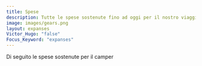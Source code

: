 ```yaml
---
title: Spese
description: Tutte le spese sostenute fino ad oggi per il nostro viaggio
image: images/gears.png
layout: expanses
Victor_Hugo: "false"
Focus_Keyword: "expanses"
---
```


Di seguito le spese sostenute per il camper